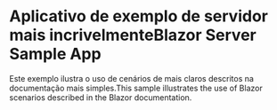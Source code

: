 # <a name="blazor-server-sample-app"></a><span data-ttu-id="68cf3-101">Aplicativo de exemplo de servidor mais incrivelmente</span><span class="sxs-lookup"><span data-stu-id="68cf3-101">Blazor Server Sample App</span></span>

<span data-ttu-id="68cf3-102">Este exemplo ilustra o uso de cenários de mais claros descritos na documentação mais simples.</span><span class="sxs-lookup"><span data-stu-id="68cf3-102">This sample illustrates the use of Blazor scenarios described in the Blazor documentation.</span></span>
